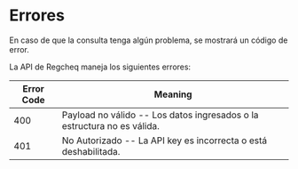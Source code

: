 # Errores

<aside class="notice">
En caso de que la consulta tenga algún problema, se mostrará un código de error.
</aside>

La API de Regcheq maneja los siguientes errores:


Error Code | Meaning
---------- | -------
400 | Payload no válido -- Los datos ingresados o la estructura no es válida.
401 | No Autorizado -- La API key es incorrecta o está deshabilitada.

